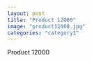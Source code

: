 ```yaml
---
layout: post
title: "Product 12000"
image: "product12000.jpg"
categories: "category1"
---
```

Product 12000
